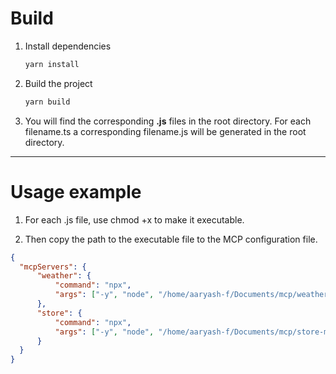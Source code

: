 # Build
1. Install dependencies
    ```bash
    yarn install
    ```
  
2. Build the project
    ```bash
    yarn build
    ```
    
3. You will find the corresponding **.js** files in the root directory.
    For each filename.ts a corresponding filename.js will be generated in the root directory.

---

# Usage example

1. For each .js file, use chmod +x to make it executable.

2. Then copy the path to the executable file to the MCP configuration file.
  ```json
  {
  	"mcpServers": {
  		"weather": {
  			"command": "npx",
  			"args": ["-y", "node", "/home/aaryash-f/Documents/mcp/weather-mcp.js"]
  		},
  		"store": {
  			"command": "npx",
  			"args": ["-y", "node", "/home/aaryash-f/Documents/mcp/store-mcp.js"]
  		}
  	}
  }
  ```
